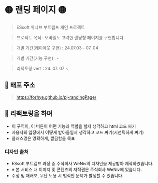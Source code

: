 # 🟡 랜딩 페이지 🟡

> ESsoft 위니브 부트캠프 개인 프로젝트

> 프로젝트 목적 : 모바일도 고려한 랜딩형 페이지를 구현합니다.

> 개발 기간(레이아웃 구현) : 24.07.03 - 07. 04

> 개발 기간(기능 구현) : -

> 리팩토링 ver1 : 24. 07. 07 ~

## 💛 배포 주소

> https://forhye.github.io/pj-randingPage/

## 💛 리팩토링을 하며

- 이 구역이, 이 버튼이 어떤 기능과 역할을 할지 생각하고 html 코드 짜기
- 사용자의 입장에서 어떻게 받아들일지 생각하고 코드 짜기(시맨틱하게 짜기)
- 클래스명은 명확하게, 깔끔함을 목표

### 디자인 출처

- ESsoft 부트캠프 과정 중 주식회사 WeNiv의 디자인을 제공받아 제작하였습니다.
- ※ 본 서비스 내 이미지 및 콘텐츠의 저작권은 주식회사 WeNiv에 있습니다.
- 수정 및 재배포, 무단 도용 시 법적인 문제가 발생할 수 있습니다.
